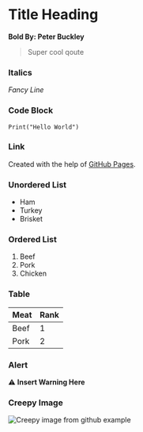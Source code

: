 # Title Heading
**Bold By: Peter Buckley**
> Super cool qoute

### Italics
*Fancy Line*

### Code Block
```
Print("Hello World")
```
### Link
Created with the help of [GitHub Pages](https://docs.github.com/en/get-started/writing-on-github/getting-started-with-writing-and-formatting-on-github/basic-writing-and-formatting-syntax).

### Unordered List
- Ham
- Turkey
- Brisket

### Ordered List
1. Beef
2. Pork
3. Chicken

### Table
| Meat | Rank |
|------|------|
| Beef | 1    |
| Pork | 2    |

### Alert
:warning: **Insert Warning Here**

### Creepy Image
![Creepy image from github example](https://myoctocat.com/assets/images/base-octocat.svg)

